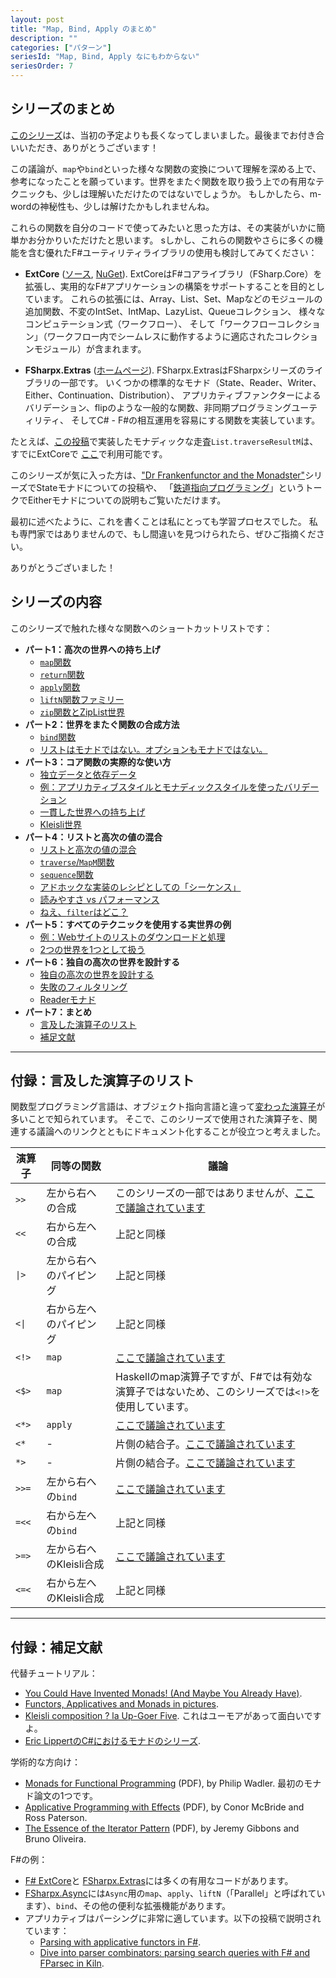 ```yaml
---
layout: post
title: "Map, Bind, Apply のまとめ"
description: ""
categories: ["パターン"]
seriesId: "Map, Bind, Apply なにもわからない"
seriesOrder: 7
---
```


## シリーズのまとめ

[このシリーズ](../series/map-and-bind-and-apply-oh-my.md)は、当初の予定よりも長くなってしまいました。最後までお付き合いいただき、ありがとうございます！

この議論が、`map`や`bind`といった様々な関数の変換について理解を深める上で、参考になったことを願っています。世界をまたぐ関数を取り扱う上での有用なテクニックも、少しは理解いただけたのではないでしょうか。
もしかしたら、m-wordの神秘性も、少しは解けたかもしれませんね。

これらの関数を自分のコードで使ってみたいと思った方は、その実装がいかに簡単かお分かりいただけたと思います。
sしかし、これらの関数やさらに多くの機能を含む優れたF#ユーティリティライブラリの使用も検討してみてください：

* **ExtCore** ([ソース](https://github.com/jack-pappas/ExtCore), [NuGet](https://www.nuget.org/packages/ExtCore/)). 
  ExtCoreはF#コアライブラリ（FSharp.Core）を拡張し、実用的なF#アプリケーションの構築をサポートすることを目的としています。
  これらの拡張には、Array、List、Set、Mapなどのモジュールの追加関数、不変のIntSet、IntMap、LazyList、Queueコレクション、
  様々なコンピュテーション式（ワークフロー）、
  そして「ワークフローコレクション」（ワークフロー内でシームレスに動作するように適応されたコレクションモジュール）が含まれます。
  
* **FSharpx.Extras** ([ホームページ](https://fsprojects.github.io/FSharpx.Extras/)). 
  FSharpx.ExtrasはFSharpxシリーズのライブラリの一部です。
  いくつかの標準的なモナド（State、Reader、Writer、Either、Continuation、Distribution）、
  アプリカティブファンクターによるバリデーション、flipのような一般的な関数、非同期プログラミングユーティリティ、
  そしてC# - F#の相互運用を容易にする関数を実装しています。
  
たとえば、[この投稿](../posts/elevated-world-4.md#traverse)で実装したモナディックな走査`List.traverseResultM`は、すでにExtCoreで
[ここ](https://github.com/jack-pappas/ExtCore/blob/4fc2302e74a9b5217d980e5ce2680f0b3db26c3d/ExtCore/ControlCollections.Choice.fs#L398)で利用可能です。
  
このシリーズが気に入った方は、["Dr Frankenfunctor and the Monadster"](../posts/monadster.md)シリーズでStateモナドについての投稿や、
「[鉄道指向プログラミング](https://fsharpforfunandprofit.com/rop/)」というトークでEitherモナドについての説明もご覧いただけます。

最初に述べたように、これを書くことは私にとっても学習プロセスでした。
私も専門家ではありませんので、もし間違いを見つけられたら、ぜひご指摘ください。

ありがとうございました！

## シリーズの内容

このシリーズで触れた様々な関数へのショートカットリストです：

* **パート1：高次の世界への持ち上げ**
  * [`map`関数](../posts/elevated-world.md#map)
  * [`return`関数](../posts/elevated-world.md#return)
  * [`apply`関数](../posts/elevated-world.md#apply)
  * [`liftN`関数ファミリー](../posts/elevated-world.md#lift)
  * [`zip`関数とZipList世界](../posts/elevated-world.md#zip)
* **パート2：世界をまたぐ関数の合成方法**    
  * [`bind`関数](../posts/elevated-world-2.md#bind)
  * [リストはモナドではない。オプションもモナドではない。](../posts/elevated-world-2.md#not-a-monad)
* **パート3：コア関数の実際的な使い方**  
  * [独立データと依存データ](../posts/elevated-world-3.md#dependent)
  * [例：アプリカティブスタイルとモナディックスタイルを使ったバリデーション](../posts/elevated-world-3.md#validation)
  * [一貫した世界への持ち上げ](../posts/elevated-world-3.md#consistent)
  * [Kleisli世界](../posts/elevated-world-3.md#kleisli)
* **パート4：リストと高次の値の混合**    
  * [リストと高次の値の混合](../posts/elevated-world-4.md#mixing)
  * [`traverse`/`MapM`関数](../posts/elevated-world-4.md#traverse)
  * [`sequence`関数](../posts/elevated-world-4.md#sequence)
  * [アドホックな実装のレシピとしての「シーケンス」](../posts/elevated-world-4.md#adhoc)
  * [読みやすさ vs パフォーマンス](../posts/elevated-world-4.md#readability)
  * [ねえ、`filter`はどこ？](../posts/elevated-world-4.md#filter)
* **パート5：すべてのテクニックを使用する実世界の例**    
  * [例：Webサイトのリストのダウンロードと処理](../posts/elevated-world-5.md#asynclist)
  * [2つの世界を1つとして扱う](../posts/elevated-world-5.md#asyncresult)
* **パート6：独自の高次の世界を設計する** 
  * [独自の高次の世界を設計する](../posts/elevated-world-6.md#part6)
  * [失敗のフィルタリング](../posts/elevated-world-6.md#filtering)
  * [Readerモナド](../posts/elevated-world-6.md#readermonad)
* **パート7：まとめ** 
  * [言及した演算子のリスト](../posts/elevated-world-7.md#operators)
  * [補足文献](../posts/elevated-world-7.md#further-reading)

<a id="operators"></a>
<hr>
  
## 付録：言及した演算子のリスト

関数型プログラミング言語は、オブジェクト指向言語と違って[変わった演算子](https://en.cppreference.com/w/cpp/language/operator_precedence)が多いことで知られています。
そこで、このシリーズで使用された演算子を、関連する議論へのリンクとともにドキュメント化することが役立つと考えました。

演算子  | 同等の関数 | 議論
-------------|---------|----
`>>`  | 左から右への合成 | このシリーズの一部ではありませんが、[ここで議論されています](../posts/function-composition.md)
`<<`  | 右から左への合成 | 上記と同様
<code>&#124;></code>  | 左から右へのパイピング | 上記と同様
<code>&lt;&#124;</code> | 右から左へのパイピング | 上記と同様
`<!>` | `map` | [ここで議論されています](../posts/elevated-world.md#map)
`<$>` | `map` | Haskellのmap演算子ですが、F#では有効な演算子ではないため、このシリーズでは`<!>`を使用しています。
`<*>` | `apply` | [ここで議論されています](../posts/elevated-world.md#apply)
`<*`  | - | 片側の結合子。[ここで議論されています](../posts/elevated-world.md#lift)
`*>`  | - | 片側の結合子。[ここで議論されています](../posts/elevated-world.md#lift)
`>>=` | 左から右への`bind` | [ここで議論されています](../posts/elevated-world-2.md#bind)
`=<<` | 右から左への`bind` | 上記と同様
`>=>` | 左から右へのKleisli合成 | [ここで議論されています](../posts/elevated-world-3.md#kleisli)
`<=<` | 右から左へのKleisli合成 | 上記と同様


<a id="further-reading"></a>
<hr>
  
## 付録：補足文献

代替チュートリアル：

* [You Could Have Invented Monads! (And Maybe You Already Have)](http://blog.sigfpe.com/2006/08/you-could-have-invented-monads-and.html).
* [Functors, Applicatives and Monads in pictures](https://www.adit.io/posts/2013-04-17-functors,_applicatives,_and_monads_in_pictures.html).
* [Kleisli composition ? la Up-Goer Five](https://web.archive.org/web/20181215060626/http://mergeconflict.com/kleisli-composition-a-la-up-goer-five/). これはユーモアがあって面白いですよ。
* [Eric LippertのC#におけるモナドのシリーズ](https://ericlippert.com/category/monads/).

学術的な方向け：

* [Monads for Functional Programming](https://homepages.inf.ed.ac.uk/wadler/papers/marktoberdorf/baastad.pdf) (PDF), by Philip Wadler. 最初のモナド論文の1つです。
* [Applicative Programming with Effects](https://www.staff.city.ac.uk/~ross/papers/Applicative.pdf) (PDF), by Conor McBride and Ross Paterson.
* [The Essence of the Iterator Pattern](https://www.cs.ox.ac.uk/jeremy.gibbons/publications/iterator.pdf) (PDF), by Jeremy Gibbons and Bruno Oliveira.

F#の例：

* [F# ExtCore](https://github.com/jack-pappas/ExtCore)と
  [FSharpx.Extras](https://github.com/fsprojects/FSharpx.Extras/blob/master/src/FSharpx.Extras/ComputationExpressions/Monad.fs)には多くの有用なコードがあります。
* [FSharpx.Async](https://github.com/fsprojects/FSharpx.Async/blob/master/src/FSharpx.Async/Async.fs)には`Async`用の`map`、`apply`、`liftN`（「Parallel」と呼ばれています）、`bind`、その他の便利な拡張機能があります。
* アプリカティブはパーシングに非常に適しています。以下の投稿で説明されています：
  * [Parsing with applicative functors in F#](https://bugsquash.blogspot.co.uk/2011/01/parsing-with-applicative-functors-in-f.html).
  * [Dive into parser combinators: parsing search queries with F# and FParsec in Kiln](https://web.archive.org/web/20160330092851/http://blog.fogcreek.com/fparsec/).

